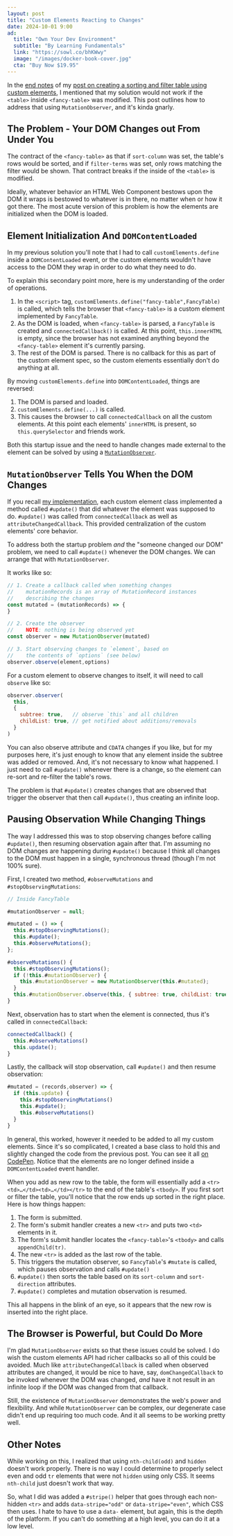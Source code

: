 ```yaml
---
layout: post
title: "Custom Elements Reacting to Changes"
date: 2024-10-01 9:00
ad:
  title: "Own Your Dev Environment"
  subtitle: "By Learning Fundamentals"
  link: "https://sowl.co/bhKWwy"
  image: "/images/docker-book-cover.jpg"
  cta: "Buy Now $19.95"
---
```


In the [end
notes](https://naildrivin5.com/blog/2024/09/30/html-web-components-re-use-logic-which-is-what-you-want.html#end-notes)
of my [post on creating a sorting and filter table using custom
elements](https://naildrivin5.com/blog/2024/09/30/html-web-components-re-use-logic-which-is-what-you-want.html),
I mentioned that my solution would not work if the `<table>` inside `<fancy-table>` was modified.  This post
outlines how to address that using `MutationObserver`, and it's kinda gnarly.

<!-- more -->

## The Problem - Your DOM Changes out From Under You

The contract of the `<fancy-table>` as that if `sort-column` was set, the table's rows would be sorted, and if
`filter-terms` was set, only rows matching the filter would be shown.  That contract breaks if the inside of the
`<table>` is modified.

Ideally, whatever behavior an HTML Web Component bestows upon the DOM it wraps is bestowed to whatever is in
there, no matter when or how it got there. The most acute version of this problem is how the elements are
initialized when the DOM is loaded.


## Element Initialization And `DOMContentLoaded`

In my previous solution you'll note that I had to call `customElements.define` inside a
`DOMContentLoaded` event, or the custom elements wouldn't have access to the DOM they wrap in order to do what
they need to do.

To explain this secondary point more, here is my understanding of the order of operations.

1. In the `<script>` tag, `customElements.define("fancy-table",FancyTable)` is called, which tells the browser that `<fancy-table>` is a custom element implemented by `FancyTable`.
2. As the DOM is loaded, when `<fancy-table>` is parsed, a `FancyTable` is created and `connectedCallback()` is called.  At this point, `this.innerHTML` is empty, since the browser has not examined anything beyond the `<fancy-table>` element it's currently parsing.
3. The rest of the DOM is parsed.  There is no callback for this as part of the custom element spec, so the custom elements essentially don't do anything at all.

By moving `customElements.define` into `DOMContentLoaded`, things are reversed:

1. The DOM is parsed and loaded.
2. `customElements.define(...)` is called.
3. This causes the browser to call `connectedCallback` on all the custom elements. At this point each elements' `innerHTML` is present, so `this.querySelector` and friends work.

Both this startup issue and the need to handle changes made external to the element can be solved by using a [`MutationObserver`](https://developer.mozilla.org/en-US/docs/Web/API/MutationObserver).

## `MutationObserver` Tells You When the DOM Changes

If you recall [my implementation](https://codepen.io/davetron5000/pen/qBeOXZo), each custom element class
implemented a method called `#update()` that did whatever the element was supposed to do. `#update()` was called
from `connectedCallback` as well as `attributeChangedCallback`.  This provided centralization of the custom
elements' core behavior.

To address both the startup problem *and* the "someone changed our DOM" problem, we need to call `#update()`
whenever the DOM changes.  We can arrange that with `MutationObserver`.

It works like so:

```javascript
// 1. Create a callback called when something changes
//    mutationRecords is an array of MutationRecord instances
//    describing the changes
const mutated = (mutationRecords) => {
}

// 2. Create the observer
//    NOTE: nothing is being observed yet
const observer = new MutationObserver(mutated)

// 3. Start observing changes to `element`, based on
//    the contents of `options` (see below)
observer.observe(element,options)
```

For a custom element to observe changes to itself, it will need to call `observe` like so:

```javascript
observer.observer(
  this,
  {
    subtree: true,   // observe `this` and all children
    childList: true, // get notified about additions/removals
  }
)
```

You can also observe attribute and `CDATA` changes if you like, but for my purposes here, it's just enough to
know that any element inside the subtree was added or removed. And, it's not necessary to know what happened. I just need to call `#update()` whenever there is a change, so the element can  re-sort and re-filter the table's rows.

The problem is that `#update()` creates changes that are observed that trigger the observer that then call
`#update()`, thus creating an infinite loop.

## Pausing Observation While Changing Things

The way I addressed this was to stop observing changes before calling `#update()`, then resuming observation
again after that.  I'm assuming no DOM changes are happening during `#update()` because I think all changes to
the DOM must happen in a single, synchronous thread (though I'm not 100% sure).

First, I created two method, `#observeMutations` and `#stopObservingMutations`:

```javascript
// Inside FancyTable

#mutationObserver = null;

#mutated = () => {
  this.#stopObservingMutations();
  this.#update();
  this.#observeMutations();
};

#observeMutations() {
  this.#stopObservingMutations();
  if (!this.#mutationObserver) {
    this.#mutationObserver = new MutationObserver(this.#mutated);
  }
  this.#mutationObserver.observe(this, { subtree: true, childList: true });
}
```

Next, observation has to start when the element is connected, thus it's called in `connectedCallback`:

```javascript
connectedCallback() {
  this.#observeMutations()
  this.update();
}
```

Lastly, the callback will stop observation, call `#update()` and then resume observation:

```javascript
#mutated = (records,observer) => {
  if (this.update) {
    this.#stopObservingMutations()
    this.#update();
    this.#observeMutations()
  }
}
```

<div data-ad></div>

In general, this worked, however it needed to be added to all my custom elements.  Since it's so complicated, I created a base class to hold this and slightly changed the code from the previous post. You can see it all [on CodePen](https://codepen.io/davetron5000/pen/abedoJX). Notice that the elements are no longer defined inside a `DOMContentLoaded` event handler.

When you add as new row to the table, the form will essentially add a `<tr><td>…</td><td>…</td></tr>` to the end of the table's `<tbody>`. If you first sort or filter the table, you'll notice that the row ends up sorted in the right place.  Here is how things happen:

1. The form is submitted.
2. The form's submit handler creates a new `<tr>` and puts two `<td>` elements in it.
3. The form's submit handler locates the `<fancy-table>`'s `<tbody>` and calls `appendChild(tr)`.
4. The new `<tr>` is added as the last row of the table.
5. This triggers the mutation observer, so `FancyTable`'s `#mutate` is called, which pauses observation and calls `#update()`
6. `#update()` then sorts the table based on its `sort-column` and `sort-direction` attributes.
7. `#update()` completes and mutation observation is resumed.

This all happens in the blink of an eye, so it appears that the new row is inserted into the right place.

## The Browser is Powerful, but Could Do More

I'm glad `MutationObserver` exists so that these issues could be solved.  I do wish the custom elements API had
richer callbacks so all of this could be avoided.  Much like `attributeChangedCallback` is called when observed
attributes are changed, it would be nice to have, say, `domChangedCallback` to be invoked whenever the DOM was
changed, *and* have it not result in an infinite loop if the DOM was changed from that callback.

Still, the existence of `MutationObserver` demonstrates the web's power and flexibility.  And while
`MutationObserver` can be complex, our degenerate case didn't end up requiring too much code.  And it all seems
to be working pretty well.

## Other Notes

While working on this, I realized that using `nth-child(odd)` and `hidden` doesn't work properly.  There is no
way I could determine to properly select even and odd `tr` elements that were not `hidden` using only CSS.  It seems `nth-child` just doesn't work that way.

So, what I did was added a `#stripe()` helper that goes through each non-hidden `<tr>` and adds
`data-stripe="odd"` or `data-stripe="even"`, which CSS then uses.  I hate to have to use a `data-` element, but
again, this is the depth of the platform.  If you can't do something at a high level, you can do it at a low
level.




